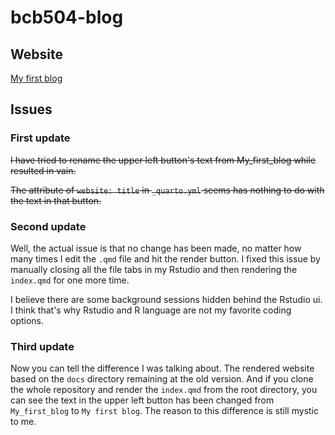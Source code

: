 # bcb504-blog

## Website
 [My first blog](https://chubl.github.io/bcb504-blog/)

## Issues
### First update
<del>I have tried to rename the upper left button's text from My_first_blog while resulted in vain. 

<del>The attribute of `website: title` in `_quarto.yml` seems has nothing to do with the text in that button.

### Second update
Well, the actual issue is that no change has been made, no matter how many times I edit the `.qmd` file and hit the render button. I fixed this issue by manually closing all the file tabs in my Rstudio and then rendering the `index.qmd` for one more time.

I believe there are some background sessions hidden behind the Rstudio ui. I think that's why Rstudio and R language are not my favorite coding options.

### Third update
Now you can tell the difference I was talking about. The rendered website based on the `docs` directory remaining at the old version.
And if you clone the whole repository and render the `index.qmd` from the root directory, you can see the text in the upper left button has been changed from `My_first_blog` to `My first blog`.
The reason to this difference is still mystic to me.
